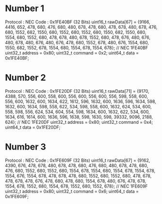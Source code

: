 # Number 1


Protocol  : NEC
Code      : 0x1FE40BF (32 Bits)
uint16_t rawData[67] = {9166, 4416,  652, 478,  680, 476,  680, 480,  678, 478,  680, 478,  678, 480,  678, 476,  680, 1552,  682, 1550,  680, 1552,  680, 1552,  680, 1550,  682, 1550,  680, 1554,  680, 1552,  680, 478,  678, 480,  678, 1552,  680, 478,  676, 480,  676, 480,  678, 480,  676, 480,  676, 478,  680, 1552,  678, 480,  676, 1554,  680, 1550,  682, 1552,  678, 1554,  680, 1554,  678, 1554,  678};  // NEC 1FE40BF
uint32_t address = 0x80;
uint32_t command = 0x2;
uint64_t data = 0x1FE40BF;


# Number 2

Protocol  : NEC
Code      : 0x1FE20DF (32 Bits)
uint16_t rawData[71] = {9170, 4388,  570, 556,  600, 558,  600, 556,  600, 556,  600, 556,  598, 558,  600, 556,  600, 1632,  600, 1634,  622, 1612,  596, 1632,  600, 1636,  596, 1634,  598, 1632,  600, 1634,  598, 558,  622, 534,  598, 558,  600, 1632,  624, 534,  600, 558,  598, 556,  624, 534,  604, 554,  598, 1634,  600, 1632,  622, 534,  600, 1634,  616, 1614,  600, 1636,  596, 1638,  598, 1630,  598, 39332,  9096, 2188,  624};  // NEC 1FE20DF
uint32_t address = 0x80;
uint32_t command = 0x4;
uint64_t data = 0x1FE20DF;


# Number 3

Protocol  : NEC
Code      : 0x1FE609F (32 Bits)
uint16_t rawData[67] = {9162, 4390,  676, 478,  678, 480,  678, 478,  680, 476,  680, 480,  678, 478,  680, 476,  680, 1552,  680, 1552,  680, 1554,  678, 1554,  680, 1554,  678, 1554,  678, 1554,  676, 1554,  678, 478,  678, 478,  680, 1552,  680, 1552,  680, 478,  678, 478,  678, 478,  676, 478,  680, 478,  680, 1554,  678, 480,  676, 478,  678, 1554,  678, 1552,  680, 1554,  678, 1552,  680, 1552,  678};  // NEC 1FE609F
uint32_t address = 0x80;
uint32_t command = 0x6;
uint64_t data = 0x1FE609F;

